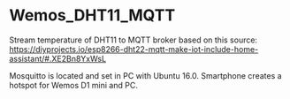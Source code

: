 # Wemos_DHT11_MQTT
Stream temperature of DHT11 to MQTT broker based on this source: https://diyprojects.io/esp8266-dht22-mqtt-make-iot-include-home-assistant/#.XE2Bn8YxWsL

Mosquitto is located and set in PC with Ubuntu 16.0. Smartphone creates a hotspot for Wemos D1 mini and PC.
